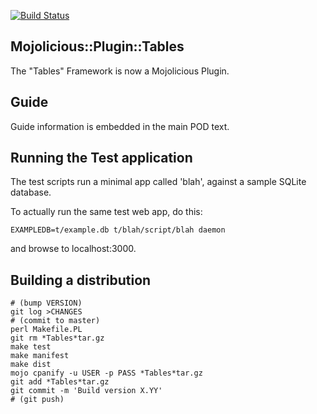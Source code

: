 
[![Build Status](https://travis-ci.org/frank-carnovale/Mojolicious-Plugin-Tables.svg?branch=master)](https://travis-ci.org/frank-carnovale/Mojolicious-Plugin-Tables)

Mojolicious::Plugin::Tables
---------------------------

The "Tables" Framework is now a Mojolicious Plugin.

Guide
-----
Guide information is embedded in the main POD text.

Running the Test application
----------------------------

The test scripts run a minimal app called 'blah',
against a sample SQLite database.

To actually run the same test web app, do this:
```
EXAMPLEDB=t/example.db t/blah/script/blah daemon
```
and browse to localhost:3000.

Building a distribution
-----------------------
```
# (bump VERSION)
git log >CHANGES
# (commit to master)
perl Makefile.PL
git rm *Tables*tar.gz
make test
make manifest
make dist
mojo cpanify -u USER -p PASS *Tables*tar.gz
git add *Tables*tar.gz
git commit -m 'Build version X.YY'
# (git push)
```
